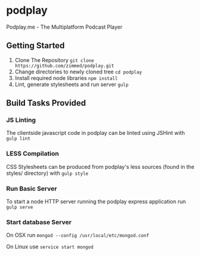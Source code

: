 # podplay
Podplay.me - The Multiplatform Podcast Player

## Getting Started
1. Clone The Repository `git clone https://github.com/zimmed/podplay.git`
2. Change directories to newly cloned tree `cd podplay`
3. Install required node libraries `npm install`
3. Lint, generate stylesheets and run server `gulp`

## Build Tasks Provided

### JS Linting
The clientside javascript code in podplay can be linted using JSHint
with `gulp lint`

### LESS Compilation
CSS Stylesheets can be produced from podplay's less sources (found in the styles/ directory)
with `gulp style`

### Run Basic Server
To start a node HTTP server running the podplay express application
run `gulp serve`

### Start database Server
On OSX run `mongod --config /usr/local/etc/mongod.conf`

On Linux use `service start mongod`
